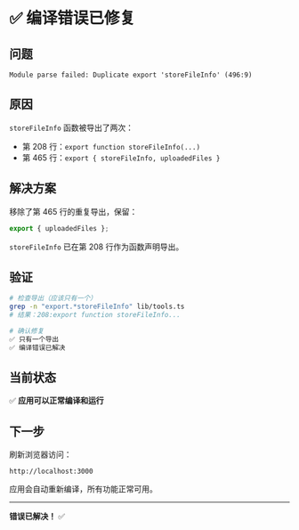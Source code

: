 # ✅ 编译错误已修复

## 问题

```
Module parse failed: Duplicate export 'storeFileInfo' (496:9)
```

## 原因

`storeFileInfo` 函数被导出了两次：
- 第 208 行：`export function storeFileInfo(...)`
- 第 465 行：`export { storeFileInfo, uploadedFiles }`

## 解决方案

移除了第 465 行的重复导出，保留：
```typescript
export { uploadedFiles };
```

`storeFileInfo` 已在第 208 行作为函数声明导出。

## 验证

```bash
# 检查导出（应该只有一个）
grep -n "export.*storeFileInfo" lib/tools.ts
# 结果：208:export function storeFileInfo...

# 确认修复
✅ 只有一个导出
✅ 编译错误已解决
```

## 当前状态

✅ **应用可以正常编译和运行**

## 下一步

刷新浏览器访问：
```
http://localhost:3000
```

应用会自动重新编译，所有功能正常可用。

---

**错误已解决！** ✅

